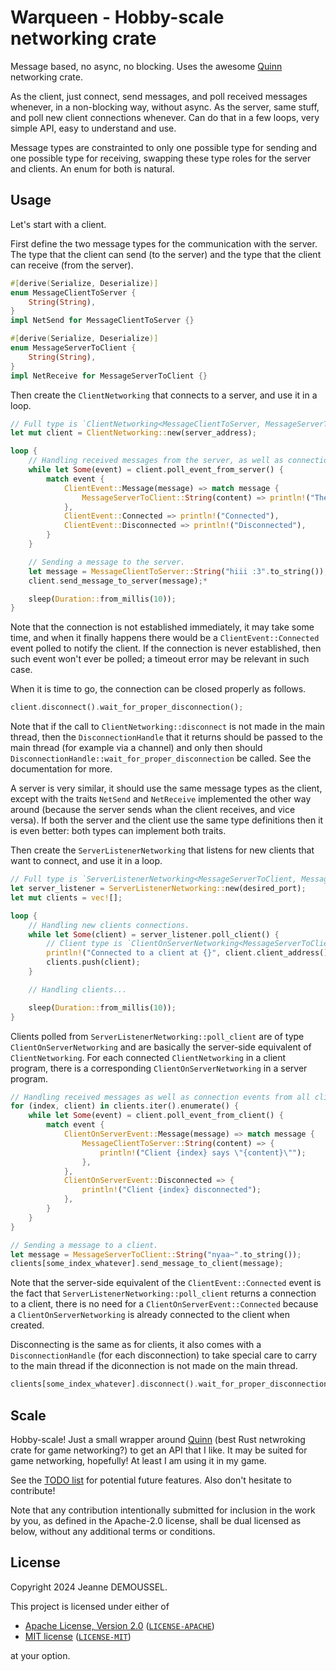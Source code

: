 # Warqueen - Hobby-scale networking crate

Message based, no async, no blocking. Uses the awesome [Quinn](https://crates.io/crates/quinn) networking crate.

As the client, just connect, send messages, and poll received messages whenever, in a non-blocking way, without async. As the server, same stuff, and poll new client connections whenever. Can do that in a few loops, very simple API, easy to understand and use.

Message types are constrainted to only one possible type for sending and one possible type for receiving, swapping these type roles for the server and clients. An enum for both is natural.

## Usage

Let's start with a client.

First define the two message types for the communication with the server. The type that the client can send (to the server) and the type that the client can receive (from the server).

```rust
#[derive(Serialize, Deserialize)]
enum MessageClientToServer {
	String(String),
}
impl NetSend for MessageClientToServer {}

#[derive(Serialize, Deserialize)]
enum MessageServerToClient {
	String(String),
}
impl NetReceive for MessageServerToClient {}
```

Then create the `ClientNetworking` that connects to a server, and use it in a loop.

```rust
// Full type is `ClientNetworking<MessageClientToServer, MessageServerToClient>`.
let mut client = ClientNetworking::new(server_address);

loop {
	// Handling received messages from the server, as well as connection events.
	while let Some(event) = client.poll_event_from_server() {
		match event {
			ClientEvent::Message(message) => match message {
				MessageServerToClient::String(content) => println!("The server says \"{content}\""),
			},
			ClientEvent::Connected => println!("Connected"),
			ClientEvent::Disconnected => println!("Disconnected"),
		}
	}

	// Sending a message to the server.
	let message = MessageClientToServer::String("hiii :3".to_string());
	client.send_message_to_server(message);*

	sleep(Duration::from_millis(10));
}
```

Note that the connection is not established immediately, it may take some time, and when it finally happens there would be a `ClientEvent::Connected` event polled to notify the client. If the connection is never established, then such event won't ever be polled; a timeout error may be relevant in such case.

When it is time to go, the connection can be closed properly as follows.

```rust
client.disconnect().wait_for_proper_disconnection();
```

Note that if the call to `ClientNetworking::disconnect` is not made in the main thread, then the `DisconnectionHandle` that it returns should be passed to the main thread (for example via a channel) and only then should `DisconnectionHandle::wait_for_proper_disconnection` be called. See the documentation for more.

A server is very similar, it should use the same message types as the client, except with the traits `NetSend` and `NetReceive` implemented the other way around (because the server sends whan the client receives, and vice versa). If both the server and the client use the same type definitions then it is even better: both types can implement both traits.

Then create the `ServerListenerNetworking` that listens for new clients that want to connect, and use it in a loop.

```rust
// Full type is `ServerListenerNetworking<MessageServerToClient, MessageClientToServer>`.
let server_listener = ServerListenerNetworking::new(desired_port);
let mut clients = vec![];

loop {
	// Handling new clients connections.
	while let Some(client) = server_listener.poll_client() {
		// Client type is `ClientOnServerNetworking<MessageServerToClient, MessageClientToServer>`.
		println!("Connected to a client at {}", client.client_address());
		clients.push(client);
	}

	// Handling clients...

	sleep(Duration::from_millis(10));
}
```

Clients polled from `ServerListenerNetworking::poll_client` are of type `ClientOnServerNetworking` and are basically the server-side equivalent of `ClientNetworking`. For each connected `ClientNetworking` in a client program, there is a corresponding `ClientOnServerNetworking` in a server program.

```rust
// Handling received messages as well as connection events from all clients.
for (index, client) in clients.iter().enumerate() {
	while let Some(event) = client.poll_event_from_client() {
		match event {
			ClientOnServerEvent::Message(message) => match message {
				MessageClientToServer::String(content) => {
					println!("Client {index} says \"{content}\"");
				},
			},
			ClientOnServerEvent::Disconnected => {
				println!("Client {index} disconnected");
			},
		}
	}
}

// Sending a message to a client.
let message = MessageServerToClient::String("nyaa~".to_string());
clients[some_index_whatever].send_message_to_client(message);
```

Note that the server-side equivalent of the `ClientEvent::Connected` event is the fact that `ServerListenerNetworking::poll_client` returns a connection to a client, there is no need for a `ClientOnServerEvent::Connected` because a `ClientOnServerNetworking` is already connected to the client when created.

Disconnecting is the same as for clients, it also comes with a `DisconnectionHandle` (for each disconnection) to take special care to carry to the main thread if the diconnection is not made on the main thread.

```rust
clients[some_index_whatever].disconnect().wait_for_proper_disconnection();
```

## Scale

Hobby-scale! Just a small wrapper around [Quinn](https://crates.io/crates/quinn) (best Rust netwroking crate for game networking?) to get an API that I like. It may be suited for game networking, hopefully! At least I am using it in my game.

See the [TODO list](TODO.md) for potential future features. Also don't hesitate to contribute!

Note that any contribution intentionally submitted for inclusion in the work by you, as defined in the Apache-2.0 license, shall be dual licensed as below, without any additional terms or conditions.

## License

Copyright 2024 Jeanne DEMOUSSEL.

This project is licensed under either of

- [Apache License, Version 2.0](https://www.apache.org/licenses/LICENSE-2.0) ([`LICENSE-APACHE`](LICENSE-APACHE))
- [MIT license](https://opensource.org/licenses/MIT) ([`LICENSE-MIT`](LICENSE-MIT))

at your option.
